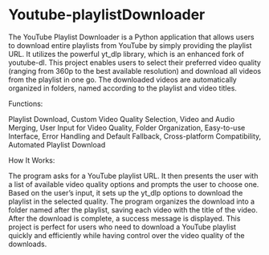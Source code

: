 # Youtube-playlistDownloader

The YouTube Playlist Downloader is a Python application that allows users to download entire playlists from YouTube by simply providing the playlist URL. It utilizes the powerful yt_dlp library, which is an enhanced fork of youtube-dl. This project enables users to select their preferred video quality (ranging from 360p to the best available resolution) and download all videos from the playlist in one go. The downloaded videos are automatically organized in folders, named according to the playlist and video titles.

Functions:

Playlist Download, 
Custom Video Quality Selection, 
Video and Audio Merging, 
User Input for Video Quality, 
Folder Organization, 
Easy-to-use Interface, 
Error Handling and Default Fallback, 
Cross-platform Compatibility, 
Automated Playlist Download

How It Works:

The program asks for a YouTube playlist URL.
It then presents the user with a list of available video quality options and prompts the user to choose one.
Based on the user’s input, it sets up the yt_dlp options to download the playlist in the selected quality.
The program organizes the download into a folder named after the playlist, saving each video with the title of the video.
After the download is complete, a success message is displayed.
This project is perfect for users who need to download a YouTube playlist quickly and efficiently while having control over the video quality of the downloads.
